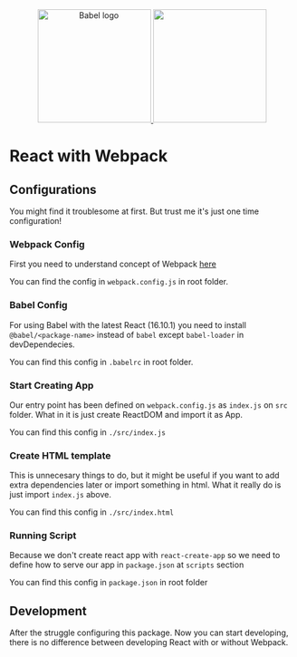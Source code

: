 <div align="center">
<a href="https://github.com/babel/babel">
    <img src="https://rawgit.com/babel/logo/master/babel.svg" alt="Babel logo" width="200" height="200">
  </a>
  <a href="https://github.com/webpack/webpack">
    <img width="200" height="200" src="https://webpack.js.org/assets/icon-square-big.svg">
  </a>
</div>

# React with Webpack

## Configurations
You might find it troublesome at first. But trust me it's just one time configuration!

### Webpack Config
First you need to understand concept of Webpack <a href="https://webpack.js.org/concepts/">here</a>

You can find the config in `webpack.config.js` in root folder.

### Babel Config
For using Babel with the latest React (16.10.1) you need to install 
`@babel/<package-name>` instead of `babel` except `babel-loader` in devDependecies.

You can find this config in `.babelrc` in root folder.

### Start Creating App
Our entry point has been defined on `webpack.config.js` as `index.js` on `src` folder. What in it is just create ReactDOM and import it as App.

You can find this config in `./src/index.js`

### Create HTML template
This is unnecesary things to do, but it might be useful if you want to add extra dependencies later or import something in html. What it really do is just import `index.js` above.

You can find this config in `./src/index.html`

### Running Script
Because we don't create react app with `react-create-app` so we need to define how to serve our app in `package.json` at `scripts` section

You can find this config in `package.json` in root folder

## Development
After the struggle configuring this package. Now you can start developing, there is no difference between developing React with or without Webpack.